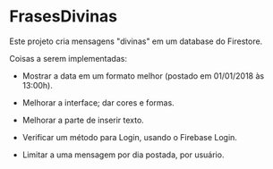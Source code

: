 # FrasesDivinas

Este projeto cria mensagens "divinas" em um database do Firestore.

Coisas a serem implementadas:

- Mostrar a data em um formato melhor (postado em 01/01/2018 às 13:00h).

- Melhorar a interface; dar cores e formas.

- Melhorar a parte de inserir texto.

- Verificar um método para Login, usando o Firebase Login.

- Limitar a uma mensagem por dia postada, por usuário.
